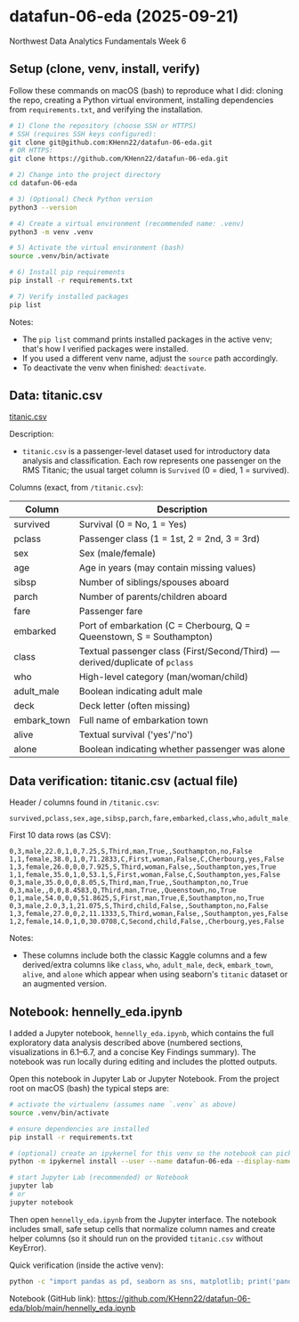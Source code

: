 # datafun-06-eda (2025-09-21)
Northwest Data Analytics Fundamentals Week 6

## Setup (clone, venv, install, verify)

Follow these commands on macOS (bash) to reproduce what I did: cloning the repo, creating a Python virtual environment, installing dependencies from `requirements.txt`, and verifying the installation.

```bash
# 1) Clone the repository (choose SSH or HTTPS)
# SSH (requires SSH keys configured):
git clone git@github.com:KHenn22/datafun-06-eda.git
# OR HTTPS:
git clone https://github.com/KHenn22/datafun-06-eda.git

# 2) Change into the project directory
cd datafun-06-eda

# 3) (Optional) Check Python version
python3 --version

# 4) Create a virtual environment (recommended name: .venv)
python3 -m venv .venv

# 5) Activate the virtual environment (bash)
source .venv/bin/activate

# 6) Install pip requirements
pip install -r requirements.txt

# 7) Verify installed packages
pip list
```

Notes:
- The `pip list` command prints installed packages in the active venv; that's how I verified packages were installed.
- If you used a different venv name, adjust the `source` path accordingly.
- To deactivate the venv when finished: `deactivate`.

## Data: titanic.csv

[titanic.csv](https://github.com/KHenn22/datafun-06-eda/blob/main/titanic.csv)

Description:

- `titanic.csv` is a passenger-level dataset used for introductory data analysis and classification. Each row represents one passenger on the RMS Titanic; the usual target column is `Survived` (0 = died, 1 = survived).


Columns (exact, from `/titanic.csv`):

| Column | Description |
|---|---|
| survived | Survival (0 = No, 1 = Yes) |
| pclass | Passenger class (1 = 1st, 2 = 2nd, 3 = 3rd) |
| sex | Sex (male/female) |
| age | Age in years (may contain missing values) |
| sibsp | Number of siblings/spouses aboard |
| parch | Number of parents/children aboard |
| fare | Passenger fare |
| embarked | Port of embarkation (C = Cherbourg, Q = Queenstown, S = Southampton) |
| class | Textual passenger class (First/Second/Third) — derived/duplicate of `pclass` |
| who | High-level category (man/woman/child) |
| adult_male | Boolean indicating adult male |
| deck | Deck letter (often missing) |
| embark_town | Full name of embarkation town |
| alive | Textual survival ('yes'/'no') |
| alone | Boolean indicating whether passenger was alone |

 

## Data verification: titanic.csv (actual file)

Header / columns found in `/titanic.csv`:

```
survived,pclass,sex,age,sibsp,parch,fare,embarked,class,who,adult_male,deck,embark_town,alive,alone
```

First 10 data rows (as CSV):

```csv
0,3,male,22.0,1,0,7.25,S,Third,man,True,,Southampton,no,False
1,1,female,38.0,1,0,71.2833,C,First,woman,False,C,Cherbourg,yes,False
1,3,female,26.0,0,0,7.925,S,Third,woman,False,,Southampton,yes,True
1,1,female,35.0,1,0,53.1,S,First,woman,False,C,Southampton,yes,False
0,3,male,35.0,0,0,8.05,S,Third,man,True,,Southampton,no,True
0,3,male,,0,0,8.4583,Q,Third,man,True,,Queenstown,no,True
0,1,male,54.0,0,0,51.8625,S,First,man,True,E,Southampton,no,True
0,3,male,2.0,3,1,21.075,S,Third,child,False,,Southampton,no,False
1,3,female,27.0,0,2,11.1333,S,Third,woman,False,,Southampton,yes,False
1,2,female,14.0,1,0,30.0708,C,Second,child,False,,Cherbourg,yes,False
```

Notes:
- These columns include both the classic Kaggle columns and a few derived/extra columns like `class`, `who`, `adult_male`, `deck`, `embark_town`, `alive`, and `alone` which appear when using seaborn's `titanic` dataset or an augmented version.


## Notebook: hennelly_eda.ipynb

I added a Jupyter notebook, `hennelly_eda.ipynb`, which contains the full exploratory data analysis described above (numbered sections, visualizations in 6.1–6.7, and a concise Key Findings summary). The notebook was run locally during editing and includes the plotted outputs.

Open this notebook in Jupyter Lab or Jupyter Notebook. From the project root on macOS (bash) the typical steps are:

```bash
# activate the virtualenv (assumes name `.venv` as above)
source .venv/bin/activate

# ensure dependencies are installed
pip install -r requirements.txt

# (optional) create an ipykernel for this venv so the notebook can pick the correct kernel
python -m ipykernel install --user --name datafun-06-eda --display-name "Python (.venv datafun-06-eda)"

# start Jupyter Lab (recommended) or Notebook
jupyter lab
# or
jupyter notebook
```

Then open `hennelly_eda.ipynb` from the Jupyter interface. The notebook includes small, safe setup cells that normalize column names and create helper columns (so it should run on the provided `titanic.csv` without KeyError).

Quick verification (inside the active venv):

```bash
python -c "import pandas as pd, seaborn as sns, matplotlib; print('pandas', pd.__version__, 'seaborn', sns.__version__)"
```

Notebook (GitHub link): https://github.com/KHenn22/datafun-06-eda/blob/main/hennelly_eda.ipynb

